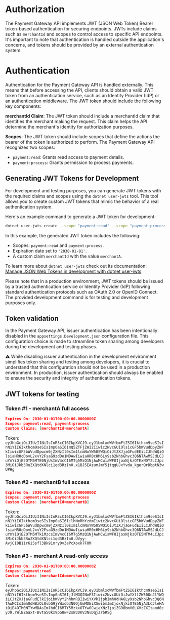 # Authorization
The Payment Gateway API implements JWT (JSON Web Token) Bearer token-based authentication for securing endpoints. JWTs include claims such as `merchantId` and scopes to control access to specific API endpoints. 
It's important to note that authentication is handled outside the application's concerns, and tokens should be provided by an external authentication system.

# Authentication
Authentication for the Payment Gateway API is handled externally. This means that before accessing the API, clients should obtain a valid JWT token from an authentication service, such as an Identity Provider (IdP) or an authentication middleware. The JWT token should include the following key components:

**merchantId Claim**: The JWT token should include a merchantId claim that identifies the merchant making the request. This claim helps the API determine the merchant's identity for authorization purposes.

**Scopes**: The JWT token should include scopes that define the actions the bearer of the token is authorized to perform. The Payment Gateway API recognizes two scopes:

- `payment:read`: Grants read access to payment details.
- `payment:process`: Grants permission to process payments.

## Generating JWT Tokens for Development
For development and testing purposes, you can generate JWT tokens with the required claims and scopes using the `dotnet user-jwts` tool. 
This tool allows you to create custom JWT tokens that mimic the behavior of a real authentication system.

Here's an example command to generate a JWT token for development:

```bash
dotnet user-jwts create --scope "payment:read" --scope "payment:process" --expires-on '2030-01-01' --claim "merchantId=merchantA"
```

In this example, the generated JWT token includes the following:

- Scopes: `payment:read` and `payment:process`.
- Expiration date set to `'2030-01-01'`.
- A custom claim `merchantId` with the value `merchantA`.

To learn more about `dotnet user-jwts` check out its documentation: [Manage JSON Web Tokens in development with dotnet user-jwts](https://learn.microsoft.com/en-us/aspnet/core/security/authentication/jwt-authn?view=aspnetcore-7.0&tabs=windows)

Please note that in a production environment, JWT tokens should be issued by a trusted authentication service or Identity Provider (IdP) 
following standard authentication protocols such as OAuth 2.0 or OpenID Connect. The provided development command is for testing and development purposes only.

## Token validation

In the Payment Gateway API, issuer authentication has been intentionally disabled in the `appsettings.Development.json` configuration file. 
This configuration choice is made to streamline token sharing among developers during the development and testing phases.

⚠️ While disabling issuer authentication in the development environment simplifies token sharing and testing among developers, it is crucial to understand that this configuration should not be used in a production environment. In production, 
issuer authentication should always be enabled to ensure the security and integrity of authentication tokens.

## JWT tokens for testing

### Token #1 - merchantA full access

```json
Expires On: 2030-01-01T00:00:00.0000000Z
Scopes: payment:read, payment:process
Custom Claims: [merchantId=merchantA]
```

Token: `eyJhbGciOiJIUzI1NiIsInR5cCI6IkpXVCJ9.eyJ1bmlxdWVfbmFtZSI6Ikthcm9seSIsInN1YiI6Ikthcm9seSIsImp0aSI6ImQ5ZTFjZWI2Iiwic2NvcGUiOlsicGF5bWVudDpyZWFkIiwicGF5bWVudDpwcm9jZXNzIl0sIm1lcmNoYW50SWQiOiJtZXJjaGFudEEiLCJhdWQiOlsiaHR0cDovL2xvY2FsaG9zdDo1MDAwIiwiaHR0cHM6Ly9sb2NhbGhvc3Q6NTAwMSJdLCJuYmYiOjE2OTM5MTE0NjUsImV4cCI6MTg5MzQ1NjAwMCwiaWF0IjoxNjkzOTExNDY2LCJpc3MiOiJkb3RuZXQtdXNlci1qd3RzIn0.x1BJ5EAzumJmY5jtqgUJxYvda_kgerQrDbptN3wUPHg`

### Token #2 - merchantB full access

```json
Expires On: 2030-01-01T00:00:00.0000000Z
Scopes: payment:read, payment:process
Custom Claims: [merchantId=merchantB]
```

Token: ` eyJhbGciOiJIUzI1NiIsInR5cCI6IkpXVCJ9.eyJ1bmlxdWVfbmFtZSI6Ikthcm9seSIsInN1YiI6Ikthcm9seSIsImp0aSI6IjlhNmRhYzdmIiwic2NvcGUiOlsicGF5bWVudDpyZWFkIiwicGF5bWVudDpwcm9jZXNzIl0sIm1lcmNoYW50SWQiOiJtZXJjaGFudEIiLCJhdWQiOlsiaHR0cDovL2xvY2FsaG9zdDo1MDAwIiwiaHR0cHM6Ly9sb2NhbGhvc3Q6NTAwMSJdLCJuYmYiOjE2OTM5MTk1MzcsImV4cCI6MTg5MzQ1NjAwMCwiaWF0IjoxNjkzOTE5NTM4LCJpc3MiOiJkb3RuZXQtdXNlci1qd3RzIn0.UVyy-AvjCI0B1ir6i5sfl3Bk91mry0v3aPcXoxk7FOM`

### Token #3 - merchant A read-only access

```json
Expires On: 2030-01-01T00:00:00.0000000Z
Scopes: payment:read
Custom Claims: [merchantId=merchantA]
```

Token: `eyJhbGciOiJIUzI1NiIsInR5cCI6IkpXVCJ9.eyJ1bmlxdWVfbmFtZSI6Ikthcm9seSIsInN1YiI6Ikthcm9seSIsImp0aSI6IjJlMGQ2NmE3Iiwic2NvcGUiOiJwYXltZW50OnJlYWQiLCJtZXJjaGFudElkIjoibWVyY2hhbnRBIiwiYXVkIjpbImh0dHA6Ly9sb2NhbGhvc3Q6NTAwMCIsImh0dHBzOi8vbG9jYWxob3N0OjUwMDEiXSwibmJmIjoxNjkzOTE5NjA3LCJleHAiOjE4OTM0NTYwMDAsImlhdCI6MTY5MzkxOTYwOCwiaXNzIjoiZG90bmV0LXVzZXItand0cyJ9.rWlBZaaxt-Bvta50kx9pG8wF2sW3DKV3NvDqjJrbRSg`
